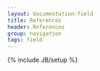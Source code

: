 ```yaml
---
layout: documentation-field
title: References
header: References
group: navigation
tags: field
---
```

{% include JB/setup %}


